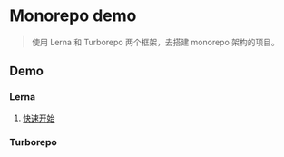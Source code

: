 # Monorepo demo

> 使用 Lerna 和 Turborepo 两个框架，去搭建 monorepo 架构的项目。

## Demo

### Lerna

1. [快速开始](./example/lerna/quickStart)

### Turborepo
